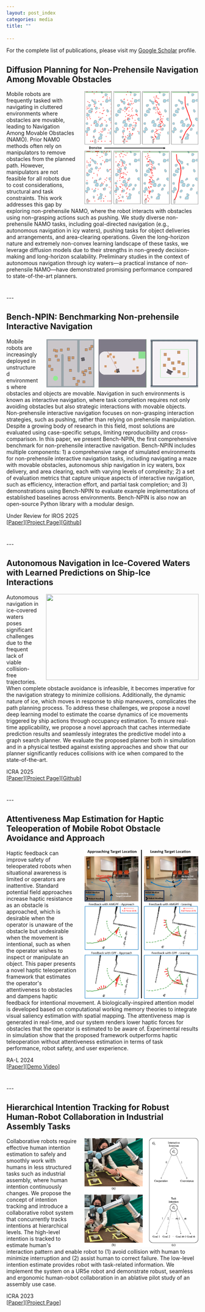 ```yaml
---
layout: post_index
categories: media
title: ""

---
```


For the complete list of publications, please visit my [Google Scholar](https://scholar.google.ca/citations?user=8zyHdjoAAAAJ&hl=en&oi=ao) profile.


## Diffusion Planning for Non-Prehensile Navigation Among Movable Obstacles
<img style="float: right; padding-left:20px;" src="/assets/diffusion_visual2.png" width="300" height="298">

Mobile robots are frequently tasked with navigating in cluttered environments where obstacles are movable, leading to Navigation Among Movable Obstacles (NAMO). Prior NAMO methods often rely on manipulators to remove obstacles from the planned path. However, manipulators are not feasible for all robots due to cost considerations, structural and task constraints. This work addresses this gap by exploring non-prehensile NAMO, where the robot interacts with obstacles using non-grasping actions such as pushing. We study diverse non-prehensile NAMO tasks, including goal-directed navigation (e.g., autonomous navigation in icy waters), pushing tasks for object deliveries and arrangements, and area-clearing operations. Given the long-horizon nature and extremely non-convex learning landscape of these tasks, we leverage diffusion models due to their strengths in non-greedy decision-making and long-horizon scalability. Preliminary studies in the context of autonomous navigation through icy waters—a practical instance of non-prehensile NAMO—have demonstrated promising performance compared to state-of-the-art planners.

<p style="margin-top: 40px;"></p>
---

## Bench-NPIN: Benchmarking Non-prehensile Interactive Navigation
<img style="float: right; padding-left:20px;" src="/assets/benchnpin_intro.gif" width="400" height="131">

Mobile robots are increasingly deployed in unstructured environments where obstacles and objects are movable. Navigation in such environments is known as interactive navigation, where task completion requires not only avoiding obstacles but also strategic interactions with movable objects. Non-prehensile interactive navigation focuses on non-grasping interaction strategies, such as pushing, rather than relying on prehensile manipulation. Despite a growing body of research in this field, most solutions are evaluated using case-specific setups, limiting reproducibility and cross-comparison. In this paper, we present Bench-NPIN, the first comprehensive benchmark for non-prehensile interactive navigation. Bench-NPIN includes multiple components: 1) a comprehensive range of simulated environments for non-prehensile interactive navigation tasks, including navigating a maze with movable obstacles, autonomous ship navigation in icy waters, box delivery, and area clearing, each with varying levels of complexity; 2) a set of evaluation metrics that capture unique aspects of interactive navigation, such as efficiency, interaction effort, and partial task completion; and 3) demonstrations using Bench-NPIN to evaluate example implementations of established baselines across environments. Bench-NPIN is also now an open-source Python library with a modular design.

Under Review for IROS 2025 <br>
[[Paper](https://arxiv.org/pdf/2409.11326v1)][[Project Page](https://sites.google.com/view/bench-npin/home)][[Github](https://github.com/IvanIZ/BenchNPIN)]
<br>
<p style="margin-top: 40px;"></p>
---

## Autonomous Navigation in Ice-Covered Waters with Learned Predictions on Ship-Ice Interactions
<img style="float: right; padding-left:20px;" src="/assets/method_video_fps7.gif" width="400" height="225">

Autonomous navigation in ice-covered waters poses significant challenges due to the frequent lack of viable collision-free trajectories. When complete obstacle avoidance is infeasible, it becomes imperative for the navigation strategy to minimize collisions. Additionally, the dynamic nature of ice, which moves in response to ship maneuvers, complicates the path planning process. To address these challenges, we propose a novel deep learning model to estimate the coarse dynamics of ice movements triggered by ship actions through occupancy estimation. To ensure real-time applicability, we propose a novel approach that caches intermediate prediction results and seamlessly integrates the predictive model into a graph search planner. We evaluate the proposed planner both in simulation and in a physical testbed against existing approaches and show that our planner significantly reduces collisions with ice when compared to the state-of-the-art.

ICRA 2025 <br>
[[Paper](https://arxiv.org/pdf/2409.11326v1)][[Project Page](https://sites.google.com/view/predictive-asv-nav/)][[Github](https://github.com/IvanIZ/predictive-asv-planner)]
<br>
<p style="margin-top: 40px;"></p>
---

## Attentiveness Map Estimation for Haptic Teleoperation of Mobile Robot Obstacle Avoidance and Approach
<img style="float: right; padding-left:20px;" src="/assets/real_world_prelim_v4.png" width="300" height="390">

Haptic feedback can improve safety of teleoperated robots when situational awareness is limited or operators are inattentive. Standard potential field approaches increase haptic resistance as an obstacle is approached, which is desirable when the operator is unaware of the obstacle but undesirable when the movement is intentional, such as when the operator wishes to inspect or manipulate an object. This paper presents a novel haptic teleoperation framework that estimates the operator's attentiveness to obstacles and dampens haptic feedback for intentional movement. A biologically-inspired attention model is developed based on computational working memory theories to integrate visual saliency estimation with spatial mapping. The attentiveness map is generated in real-time, and our system renders lower haptic forces for obstacles that the operator is estimated to be aware of. Experimental results in simulation show that the proposed framework outperforms haptic teleoperation without attentiveness estimation in terms of task performance, robot safety, and user experience.

RA-L 2024 <br> 
[[Paper](https://ieeexplore.ieee.org/abstract/document/10400830)][[Demo Video](https://drive.google.com/file/d/107Mi25OYJLrMjxFr7Zrt1dxcU89oRw4U/view?usp=drive_link)]
<br>
<p style="margin-top: 40px;"></p>
---

## Hierarchical Intention Tracking for Robust Human-Robot Collaboration in Industrial Assembly Tasks
<img style="float: right; padding-left:20px;" src="/assets/hit_project/hit_visual.png" width="300" height="285">

Collaborative robots require effective human intention estimation to safely and smoothly work with humans in less structured tasks such as industrial assembly, where human intention continuously changes. We propose the concept of intention tracking and introduce a collaborative robot system that concurrently tracks intentions at hierarchical levels. The high-level intention is tracked to estimate human's interaction pattern and enable robot to (1) avoid collision with human to minimize interruption and (2) assist human to correct failure. The low-level intention estimate provides robot with task-related information. We implement the system on a UR5e robot and demonstrate robust, seamless and ergonomic human-robot collaboration in an ablative pilot study of an assembly use case.

ICRA 2023 <br> 
[[Paper](https://ieeexplore.ieee.org/abstract/document/10160515)][[Project Page](https://sites.google.com/view/hierarchicalintentiontracking)]
